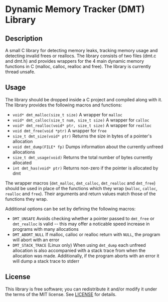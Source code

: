 # Dynamic Memory Tracker (DMT) Library

## Description

A small C library for detecting memory leaks, tracking memory usage and detecting invalid frees or reallocs. The library consists of two files (dmt.c and dmt.h) and provides wrappers for the 4 main dynamic memory functions in C (malloc, calloc, realloc and free). The library is currently thread unsafe.


## Usage

The library should be dropped inside a C project and compiled along with it. The library provides the following macros and functions:

* `void* dmt_malloc(size_t size)` A wrapper for `malloc`
* `void* dmt_calloc(size_t num, size_t size)` A wrapper for `calloc`
* `void* dmt_realloc(void* ptr, size_t size)` A wrapper for `realloc`
* `void dmt_free(void *ptr)` A wrapper for `free`
* `size_t dmt_size(void* ptr)` Returns the size in bytes of a pointer's allocation
* `void dmt_dump(FILE* fp)` Dumps information about the currently unfreed allocations
* `size_t dmt_usage(void)` Returns the total number of bytes currently allocated
* `int dmt_has(void* ptr)` Returns non-zero if the pointer is allocated by dmt

The wrapper macros (`dmt_malloc`, `dmt_calloc`, `dmt_realloc` and `dmt_free`) should be used in place of the functions which they wrap (`malloc`, `calloc`, `realloc` and `free`). Their arguments and return values match those of the functions they wrap.

Additional options can be set by defining the following macros:

* `DMT_UNSAFE` Avoids checking whether a pointer passed to `dmt_free` or `dmt_realloc` is valid -- this may offer a noticable speed increase in programs with many allocations
* `DMT_ABORT_NULL` If malloc, calloc or realloc return with `NULL`, the program will abort with an error
* `DMT_STACK_TRACE` (Linux only) When using `dmt_dump` each unfreed allocation is also accompanied with a stack trace from when the allocation was made. Additionally, if the program aborts with an error it will dump a stack trace to stderr


## License

This library is free software; you can redistribute it and/or modify it
under the terms of the MIT license. See [LICENSE](https://github.com/rxi/dmt/blob/master/LICENSE) for details.


